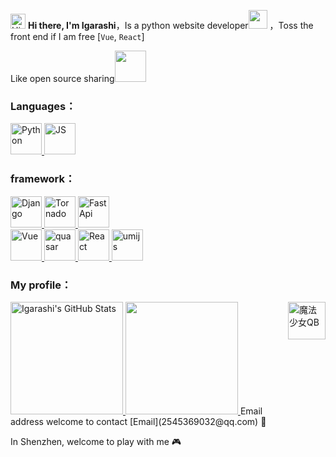 <img src='https://qpluspicture.oss-cn-beijing.aliyuncs.com/6LjjQA/Hi.gif' alt='Hi' width="24"/> **Hi there, I'm Igarashi**，Is a python website developer<img src="https://media.giphy.com/media/WUlplcMpOCEmTGBtBW/giphy.gif" width="30"> ，Toss the front end if I am free [`Vue`, `React`]

Like open source sharing<img src="https://media.giphy.com/media/mGcNjsfWAjY5AEZNw6/giphy.gif" width="50">
<!--
- 🔭 I’m currently working on ...
- 🌱 I’m currently learning ...
- 👯 I’m looking to collaborate on ...
- 🤔 I’m looking for help with ...
- 💬 Ask me about ...
- 📫 How to reach me: ...
- 😄 Pronouns: ...
- ⚡ Fun fact: ...
-->
### Languages：

<a href="https://www.python.org/">
  <img src="https://raw.githubusercontent.com/IgarashiToure/HuanPlan/master/note/public/img/python.png" alt="Python" height="50"/>
</a>
<a href="https://www.javascript.com/">
  <img src="https://raw.githubusercontent.com/IgarashiToure/HuanPlan/master/note/public/img/js.png" alt="JS" height="50"/>
</a>

### framework：

<a href="https://www.djangoproject.com/">
  <img src="https://raw.githubusercontent.com/Igarashi-Chiduru/HuanPlan/master/note/public/img/django.png" alt="Django" height="50"/>
</a>
<a href="https://www.tornadoweb.org/">
  <img src="https://raw.githubusercontent.com/Igarashi-Chiduru/HuanPlan/master/note/public/img/tornado.png" alt="Tornado" height="50"/>
</a>
<a href="https://fastapi.tiangolo.com/">
  <img src="https://raw.githubusercontent.com/Igarashi-Chiduru/HuanPlan/master/note/public/img/fastapi.png" alt="FastApi" height="50"/>
</a>
<br/>

<a href="https://v3.cn.vuejs.org/">
  <img src="https://raw.githubusercontent.com/Igarashi-Chiduru/HuanPlan/master/note/public/img/vue.png" alt="Vue" height="50"/>
</a>
<a href="https://quasar.dev/">
  <img src="https://raw.githubusercontent.com/Igarashi-Chiduru/HuanPlan/master/note/public/img/quasar.png" alt="quasar" height="50"/>
</a>
<a href="https://facebook.github.io/react/">
  <img src="https://raw.githubusercontent.com/Igarashi-Chiduru/HuanPlan/master/note/public/img/react.png" alt="React" height="50"/>
</a>
<a href="https://umijs.org/">
  <img src="https://raw.githubusercontent.com/Igarashi-Chiduru/HuanPlan/master/note/public/img/umi.png" alt="umijs" height="50"/>
</a>

### My profile：

<a href="https://github.com/Igarashi-Chiduru">
  <img height="180em" src="https://bad-apple-github-readme.vercel.app/api?show_bg=1&username=Igarashi-Chiduru&show_icons=true" alt="Igarashi's GitHub Stats" />
  <img height="180em" src="https://github-readme-stats.vercel.app/api/top-langs/?username=Igarashi-Chiduru&hide=html,less&theme=radical&layout=compact" />
</a>

<img src="https://raw.githubusercontent.com/Igarashi-Chiduru/HuanPlan/master/note/public/img/qb.gif" alt="魔法少女QB" height="60" align="right"/>
Email address welcome to contact [Email](2545369032@qq.com) 💌

In Shenzhen, welcome to play with me 🎮

